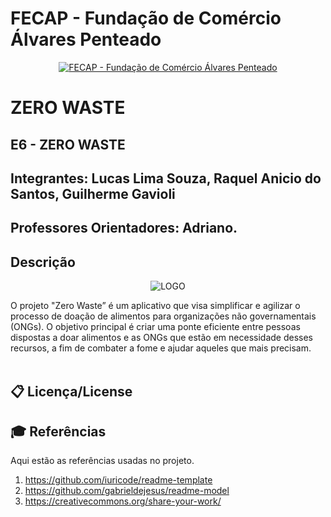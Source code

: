 # FECAP - Fundação de Comércio Álvares Penteado

<p align="center">
<a href= "https://www.fecap.br/"><img src="https://encrypted-tbn0.gstatic.com/images?q=tbn:ANd9GcRhZPrRa89Kma0ZZogxm0pi-tCn_TLKeHGVxywp-LXAFGR3B1DPouAJYHgKZGV0XTEf4AE&usqp=CAU" alt="FECAP - Fundação de Comércio Álvares Penteado" border="0"></a>
</p>

# ZERO WASTE

## E6 - ZERO WASTE

## Integrantes: Lucas Lima Souza, Raquel Anicio do Santos, Guilherme Gavioli</a>

## Professores Orientadores: Adriano.

## Descrição

<p align="center">
<img src="https://media.discordapp.net/attachments/1087878145765560342/1087879636152762408/1-removebg-preview.png?width=406&height=406" alt="LOGO" border="0">


O projeto "Zero Waste” é um aplicativo que visa simplificar e agilizar o processo de doação de alimentos para organizações não governamentais (ONGs). O objetivo principal é criar uma ponte eficiente entre pessoas dispostas a doar alimentos e as ONGs que estão em necessidade desses recursos, a fim de combater a fome e ajudar aqueles que mais precisam.
<br><br>

## 📋 Licença/License


## 🎓 Referências

Aqui estão as referências usadas no projeto.

1. <https://github.com/iuricode/readme-template>
2. <https://github.com/gabrieldejesus/readme-model>
3. <https://creativecommons.org/share-your-work/>
